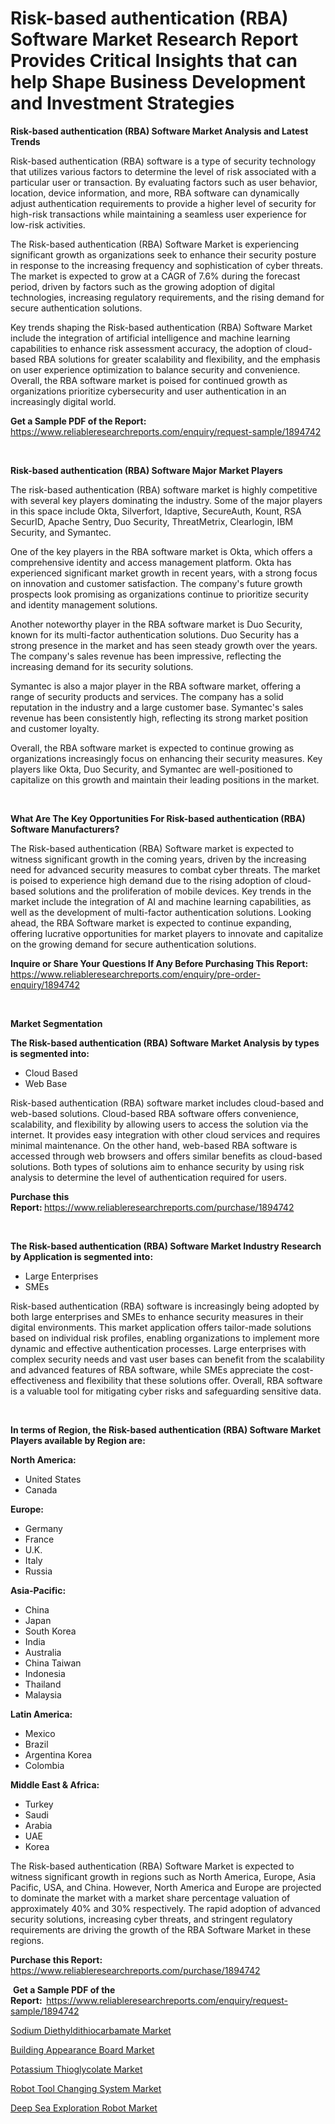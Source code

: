 <p><h1>Risk-based authentication (RBA) Software Market Research Report Provides Critical Insights that can help Shape Business Development and Investment Strategies</h1></p><p><strong>Risk-based authentication (RBA) Software Market Analysis and Latest Trends</strong></p>
<p><p>Risk-based authentication (RBA) software is a type of security technology that utilizes various factors to determine the level of risk associated with a particular user or transaction. By evaluating factors such as user behavior, location, device information, and more, RBA software can dynamically adjust authentication requirements to provide a higher level of security for high-risk transactions while maintaining a seamless user experience for low-risk activities.</p><p>The Risk-based authentication (RBA) Software Market is experiencing significant growth as organizations seek to enhance their security posture in response to the increasing frequency and sophistication of cyber threats. The market is expected to grow at a CAGR of 7.6% during the forecast period, driven by factors such as the growing adoption of digital technologies, increasing regulatory requirements, and the rising demand for secure authentication solutions.</p><p>Key trends shaping the Risk-based authentication (RBA) Software Market include the integration of artificial intelligence and machine learning capabilities to enhance risk assessment accuracy, the adoption of cloud-based RBA solutions for greater scalability and flexibility, and the emphasis on user experience optimization to balance security and convenience. Overall, the RBA software market is poised for continued growth as organizations prioritize cybersecurity and user authentication in an increasingly digital world.</p></p>
<p><strong>Get a Sample PDF of the Report:&nbsp;</strong> <a href="https://www.reliableresearchreports.com/enquiry/request-sample/1894742">https://www.reliableresearchreports.com/enquiry/request-sample/1894742</a></p>
<p>&nbsp;</p>
<p><strong>Risk-based authentication (RBA) Software Major Market Players</strong></p>
<p><p>The risk-based authentication (RBA) software market is highly competitive with several key players dominating the industry. Some of the major players in this space include Okta, Silverfort, Idaptive, SecureAuth, Kount, RSA SecurID, Apache Sentry, Duo Security, ThreatMetrix, Clearlogin, IBM Security, and Symantec.</p><p>One of the key players in the RBA software market is Okta, which offers a comprehensive identity and access management platform. Okta has experienced significant market growth in recent years, with a strong focus on innovation and customer satisfaction. The company's future growth prospects look promising as organizations continue to prioritize security and identity management solutions.</p><p>Another noteworthy player in the RBA software market is Duo Security, known for its multi-factor authentication solutions. Duo Security has a strong presence in the market and has seen steady growth over the years. The company's sales revenue has been impressive, reflecting the increasing demand for its security solutions.</p><p>Symantec is also a major player in the RBA software market, offering a range of security products and services. The company has a solid reputation in the industry and a large customer base. Symantec's sales revenue has been consistently high, reflecting its strong market position and customer loyalty.</p><p>Overall, the RBA software market is expected to continue growing as organizations increasingly focus on enhancing their security measures. Key players like Okta, Duo Security, and Symantec are well-positioned to capitalize on this growth and maintain their leading positions in the market.</p></p>
<p>&nbsp;</p>
<p><strong>What Are The Key Opportunities For Risk-based authentication (RBA) Software Manufacturers?</strong></p>
<p><p>The Risk-based authentication (RBA) Software market is expected to witness significant growth in the coming years, driven by the increasing need for advanced security measures to combat cyber threats. The market is poised to experience high demand due to the rising adoption of cloud-based solutions and the proliferation of mobile devices. Key trends in the market include the integration of AI and machine learning capabilities, as well as the development of multi-factor authentication solutions. Looking ahead, the RBA Software market is expected to continue expanding, offering lucrative opportunities for market players to innovate and capitalize on the growing demand for secure authentication solutions.</p></p>
<p><strong>Inquire or Share Your Questions If Any Before Purchasing This Report:</strong> <a href="https://www.reliableresearchreports.com/enquiry/pre-order-enquiry/1894742">https://www.reliableresearchreports.com/enquiry/pre-order-enquiry/1894742</a></p>
<p>&nbsp;</p>
<p><strong>Market Segmentation</strong></p>
<p><strong>The Risk-based authentication (RBA) Software Market Analysis by types is segmented into:</strong></p>
<p><ul><li>Cloud Based</li><li>Web Base</li></ul></p>
<p><p>Risk-based authentication (RBA) software market includes cloud-based and web-based solutions. Cloud-based RBA software offers convenience, scalability, and flexibility by allowing users to access the solution via the internet. It provides easy integration with other cloud services and requires minimal maintenance. On the other hand, web-based RBA software is accessed through web browsers and offers similar benefits as cloud-based solutions. Both types of solutions aim to enhance security by using risk analysis to determine the level of authentication required for users.</p></p>
<p><strong>Purchase this Report:&nbsp;</strong><a href="https://www.reliableresearchreports.com/purchase/1894742">https://www.reliableresearchreports.com/purchase/1894742</a></p>
<p>&nbsp;</p>
<p><strong>The Risk-based authentication (RBA) Software Market Industry Research by Application is segmented into:</strong></p>
<p><ul><li>Large Enterprises</li><li>SMEs</li></ul></p>
<p><p>Risk-based authentication (RBA) software is increasingly being adopted by both large enterprises and SMEs to enhance security measures in their digital environments. This market application offers tailor-made solutions based on individual risk profiles, enabling organizations to implement more dynamic and effective authentication processes. Large enterprises with complex security needs and vast user bases can benefit from the scalability and advanced features of RBA software, while SMEs appreciate the cost-effectiveness and flexibility that these solutions offer. Overall, RBA software is a valuable tool for mitigating cyber risks and safeguarding sensitive data.</p></p>
<p>&nbsp;</p>
<p><strong>In terms of Region, the Risk-based authentication (RBA) Software Market Players available by Region are:</strong></p>
<p>
    <p> <strong> North America: </strong>
        <ul>
            <li>United States</li>
            <li>Canada</li>
        </ul>
        </p> 
    <p> <strong> Europe: </strong>
        <ul>
            <li>Germany</li>
            <li>France</li>
            <li>U.K.</li>
            <li>Italy</li>
            <li>Russia</li>
        </ul>
        </p> 
    <p> <strong> Asia-Pacific: </strong>
        <ul>
            <li>China</li>
            <li>Japan</li>
            <li>South Korea</li>
            <li>India</li>
            <li>Australia</li>
            <li>China Taiwan</li>
            <li>Indonesia</li>
            <li>Thailand</li>
            <li>Malaysia</li>
        </ul>
        </p> 
    <p> <strong> Latin America: </strong>
        <ul>
            <li>Mexico</li>
            <li>Brazil</li>
            <li>Argentina Korea</li>
            <li>Colombia</li>
        </ul>
        </p> 
    <p> <strong> Middle East & Africa: </strong>
        <ul>
            <li>Turkey</li>
            <li>Saudi</li>
            <li>Arabia</li>
            <li>UAE</li>
            <li>Korea</li>
        </ul>
    </p>
    </p>
<p><p>The Risk-based authentication (RBA) Software Market is expected to witness significant growth in regions such as North America, Europe, Asia Pacific, USA, and China. However, North America and Europe are projected to dominate the market with a market share percentage valuation of approximately 40% and 30% respectively. The rapid adoption of advanced security solutions, increasing cyber threats, and stringent regulatory requirements are driving the growth of the RBA Software Market in these regions.</p></p>
<p><strong>Purchase this Report: </strong><a href="https://www.reliableresearchreports.com/purchase/1894742">https://www.reliableresearchreports.com/purchase/1894742</a></p>
<p>&nbsp;<strong>Get a Sample PDF of the Report:&nbsp;&nbsp;</strong><a href="https://www.reliableresearchreports.com/enquiry/request-sample/1894742">https://www.reliableresearchreports.com/enquiry/request-sample/1894742</a></p>
<p><strong></strong></p>
<p><p><a href="https://view.publitas.com/reportprime-1/insights-into-sodium-diethyldithiocarbamate-market-size-analysing-market-share-trends-and-growth-from-2024-to-2031/">Sodium Diethyldithiocarbamate Market</a></p><p><a href="https://angry-finch-aaf.notion.site/Building-Appearance-Board-Market-Offer-Valuable-Insights-into-Market-Size-Market-Share-Market-Tren-fffeba2bcc204f57865cbed02fa50cdb">Building Appearance Board Market</a></p><p><a href="https://view.publitas.com/reportprime-1/potassium-thioglycolate-market-research-report-provides-thorough-industry-overview-which-offers-an-in-depth-analysis-of-product-trends-and-new-market-divisions/">Potassium Thioglycolate Market</a></p><p><a href="https://automatic-knee-4c7.notion.site/Robot-Tool-Changing-System-Market-with-the-goal-of-estimating-the-market-size-and-future-growth-pote-1cc948f76fe1468a8fbefde073c5616a">Robot Tool Changing System Market</a></p><p><a href="https://pretty-mail-caf.notion.site/Deep-Sea-Exploration-Robot-Market-Provides-a-Comprehensive-Analysis-Including-a-Macro-Overview-of-th-ea00c4a9fc814a3f94420873ce8846ad">Deep Sea Exploration Robot Market</a></p></p>